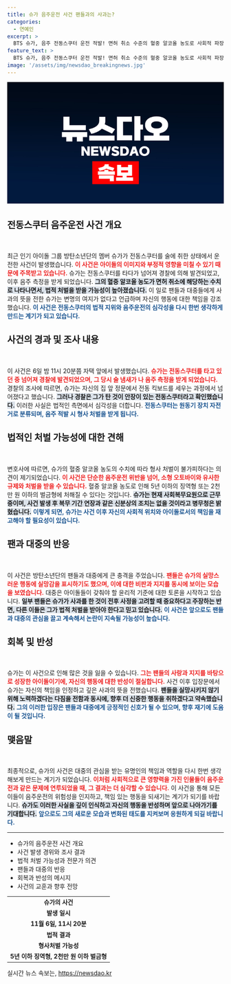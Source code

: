 ```yaml
---
title: 슈가 음주운전 사건 팬들과의 사과는?
categories:
  - 연예인
excerpt: >
  BTS 슈가, 음주 전동스쿠터 운전 적발! 면허 취소 수준의 혈중 알코올 농도로 사회적 파장이 커지고 있습니다. 팬들에게 사과한 그의 진심은? 클릭해서 자세히 알아보세요!
feature_text: >
  BTS 슈가, 음주 전동스쿠터 운전 적발! 면허 취소 수준의 혈중 알코올 농도로 사회적 파장이 커지고 있습니다. 팬들에게 사과한 그의 진심은? 클릭해서 자세히 알아보세요!
image: '/assets/img/newsdao_breakingnews.jpg'
---
```


<p><img src="/assets/img/newsdao_breakingnews.jpg" alt="ontimetimes 속보" /></p>

<h2 data-ke-size="size26">전동스쿠터 음주운전 사건 개요</h2>

<p data-ke-size="size16">&nbsp;</p>

<p data-ke-size="size16">최근 인기 아이돌 그룹 방탄소년단의 멤버 슈가가 전동스쿠터를 술에 취한 상태에서 운전한 사건이 발생했습니다. <b><span style="color: #ee2323;">이 사건은 아이돌의 이미지와 부정적 영향을 미칠 수 있기 때문에 주목받고 있습니다.</span></b> 슈가는 전동스쿠터를 타다가 넘어져 경찰에 의해 발견되었고, 이후 음주 측정을 받게 되었습니다. <b><span style="background-color: #21538527;">그의 혈중 알코올 농도가 면허 취소에 해당하는 수치로 나타나면서, 법적 처벌을 받을 가능성이 높아졌습니다.</span></b> 이 일로 팬들과 대중들에게 사과의 뜻을 전한 슈가는 변명의 여지가 없다고 언급하며 자신의 행동에 대한 책임을 강조했습니다. <b><span style="color: #1a5490;">이 사건은 전동스쿠터의 법적 지위와 음주운전의 심각성을 다시 한번 생각하게 만드는 계기가 되고 있습니다.</span></b></p>

<h2 data-ke-size="size26">사건의 경과 및 조사 내용</h2>

<p data-ke-size="size16">&nbsp;</p>

<p data-ke-size="size16">이 사건은 6일 밤 11시 20분쯤 자택 앞에서 발생했습니다. <b><span style="color: #ee2323;">슈가는 전동스쿠터를 타고 있던 중 넘어져 경찰에 발견되었으며, 그 당시 술 냄새가 나 음주 측정을 받게 되었습니다.</span></b> 경찰의 조사에 따르면, 슈가는 자신의 집 앞 정문에서 전동 킥보드를 세우는 과정에서 넘어졌다고 했습니다. <b><span style="background-color: #21538527;">그러나 경찰은 그가 탄 것이 안장이 있는 전동스쿠터라고 확인했습니다.</span></b> 이러한 사실은 법적인 측면에서 심각성을 더합니다. <b><span style="color: #1a5490;">전동스쿠터는 원동기 장치 자전거로 분류되며, 음주 적발 시 형사 처벌을 받게 됩니다.</span></b></p>

<h2 data-ke-size="size26">법적인 처벌 가능성에 대한 견해</h2>

<p data-ke-size="size16">&nbsp;</p>

<p data-ke-size="size16">변호사에 따르면, 슈가의 혈중 알코올 농도의 수치에 따라 형사 처벌이 불가피하다는 의견이 제기되었습니다. <b><span style="color: #ee2323;">이 사건은 단순한 음주운전 위반을 넘어, 소형 오토바이와 유사한 규제와 처벌을 받을 수 있습니다.</span></b> 혈중 알코올 농도로 인해 5년 이하의 징역형 또는 2천만 원 이하의 벌금형에 처해질 수 있다는 것입니다. <b><span style="background-color: #21538527;">슈가는 현재 사회복무요원으로 근무 중이며, 사건 발생 후 복무 기간 연장과 같은 신분상의 조치는 없을 것이라고 병무청은 밝혔습니다.</span></b> <b><span style="color: #1a5490;">이렇게 되면, 슈가는 사건 이후 자신의 사회적 위치와 아이돌로서의 책임을 재고해야 할 필요성이 있습니다.</span></b></p>

<h2 data-ke-size="size26">팬과 대중의 반응</h2>

<p data-ke-size="size16">&nbsp;</p>

<p data-ke-size="size16">이 사건은 방탄소년단의 팬들과 대중에게 큰 충격을 주었습니다. <b><span style="color: #ee2323;">팬들은 슈가의 실망스러운 행동에 실망감을 표시하기도 했으며, 이에 대한 비판과 지지를 동시에 보이는 모습을 보였습니다.</span></b> 대중은 아이돌들이 갖춰야 할 윤리적 기준에 대한 토론을 시작하고 있습니다. <b><span style="background-color: #21538527;">일부 팬들은 슈가가 사과를 한 것이 전후 사정을 고려할 때 중요하다고 주장하는 반면, 다른 이들은 그가 법적 처벌을 받아야 한다고 믿고 있습니다.</span></b> <b><span style="color: #1a5490;">이 사건은 앞으로도 팬들과 대중의 관심을 끌고 계속해서 논란이 지속될 가능성이 높습니다.</span></b></p>

<h2 data-ke-size="size26">회복 및 반성</h2>

<p data-ke-size="size16">&nbsp;</p>

<p data-ke-size="size16">슈가는 이 사건으로 인해 많은 것을 잃을 수 있습니다. <b><span style="color: #ee2323;">그는 팬들의 사랑과 지지를 바탕으로 성장한 아이돌이기에, 자신의 행동에 대한 반성이 절실합니다.</span></b> 사건 이후 입장문에서 슈가는 자신의 책임을 인정하고 깊은 사과의 뜻을 전했습니다. <b><span style="background-color: #21538527;">팬들을 실망시키지 않기 위해 노력하겠다는 다짐을 전함과 동시에, 향후 더 신중한 행동을 취하겠다고 약속했습니다.</span></b> <b><span style="color: #1a5490;">그의 이러한 입장은 팬들과 대중에게 긍정적인 신호가 될 수 있으며, 향후 재기에 도움이 될 것입니다.</span></b></p>

<h2 data-ke-size="size26">맺음말</h2>

<p data-ke-size="size16">&nbsp;</p>

<p data-ke-size="size16">최종적으로, 슈가의 사건은 대중의 관심을 받는 유명인의 책임과 역할을 다시 한번 생각해보게 만드는 계기가 되었습니다. <b><span style="color: #ee2323;">이처럼 사회적으로 큰 영향력을 가진 인물들이 음주운전과 같은 문제에 연루되었을 때, 그 결과는 더 심각할 수 있습니다.</span></b> 이 사건을 통해 모든 이들이 음주운전의 위험성을 인지하고, 책임 있는 행동을 되새기는 계기가 되기를 바랍니다. <b><span style="background-color: #21538527;">슈가도 이러한 사실을 깊이 인식하고 자신의 행동을 반성하며 앞으로 나아가기를 기대합니다.</span></b> <b><span style="color: #1a5490;">앞으로도 그의 새로운 모습과 변화된 태도를 지켜보며 응원하게 되길 바랍니다.</span></b></p>

<p data-ke-size="size16"></p>

<hr />

<ul>
    <li>슈가의 음주운전 사건 개요</li>
    <li>사건 발생 경위와 조사 결과</li>
    <li>법적 처벌 가능성과 전문가 의견</li>
    <li>팬들과 대중의 반응</li>
    <li>회복과 반성의 메시지</li>
    <li>사건의 교훈과 향후 전망</li>
</ul>

<table>
    <tbody>
        <tr>
            <td style="text-align: center; height: 17px;"><b>슈가의 사건</b></td>
        </tr>
        <tr>
            <td style="text-align: center; height: 17px;"><b>발생 일시</b></td>
        </tr>
        <tr>
            <td style="text-align: center; height: 17px;"><b>11월 6일, 11시 20분</b></td>
        </tr>
        <tr>
            <td style="text-align: center; height: 17px;"><b>법적 결과</b></td>
        </tr>
        <tr>
            <td style="text-align: center; height: 17px;"><b>형사처벌 가능성</b></td>
        </tr>
        <tr>
            <td style="text-align: center; height: 17px;"><b>5년 이하 징역형, 2천만 원 이하 벌금형</b></td>
        </tr>
    </tbody>
</table>
실시간 뉴스 속보는, <a href="https://newsdao.kr" rel="dofollow">https://newsdao.kr</a>


